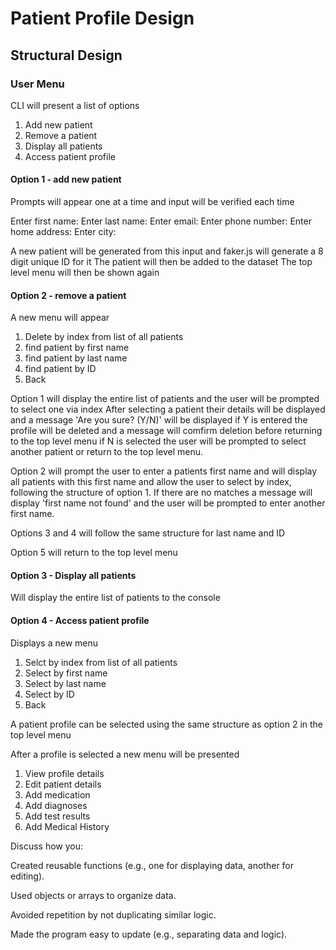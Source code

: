 # Patient Profile Design

## Structural Design

### User Menu

CLI will present a list of options

1. Add new patient
2. Remove a patient
3. Display all patients
4. Access patient profile

#### Option 1 - add new patient

Prompts will appear one at a time and input will be verified each time

Enter first name:
Enter last name:
Enter email:
Enter phone number:
Enter home address:
Enter city:

A new patient will be generated from this input and faker.js will generate a 8 digit unique ID for it
The patient will then be added to the dataset
The top level menu will then be shown again

#### Option 2 - remove a patient

A new menu will appear

1. Delete by index from list of all patients
2. find patient by first name
3. find patient by last name
4. find patient by ID
5. Back

Option 1 will display the entire list of patients and the user will be prompted to select one via index
After selecting a patient their details will be displayed and a message 'Are you sure? (Y/N)' will be displayed
if Y is entered the profile will be deleted and a message will comfirm deletion before returning to the top level menu
if N is selected the user will be prompted to select another patient or return to the top level menu.

Option 2 will prompt the user to enter a patients first name and will display all patients with this first name and allow the user to select by index, following the structure of option 1. If there are no matches a message will display 'first name not found' and the user will be prompted to enter another first name. 

Options 3 and 4 will follow the same structure for last name and ID

Option 5 will return to the top level menu

#### Option 3 - Display all patients

Will display the entire list of patients to the console

#### Option 4 - Access patient profile

Displays a new menu

1. Selct by index from list of all patients
2. Select by first name
3. Select by last name
4. Select by ID
5. Back

A patient profile can be selected using the same structure as option 2 in the top level menu

After a profile is selected a new menu will be presented

1. View profile details
2. Edit patient details
3. Add medication
4. Add diagnoses
5. Add test results
6. Add Medical History




Discuss how you:

Created reusable functions (e.g., one for displaying data, another for editing).

Used objects or arrays to organize data.

Avoided repetition by not duplicating similar logic.

Made the program easy to update (e.g., separating data and logic).



